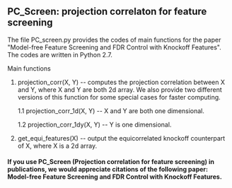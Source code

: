 ## PC_Screen: projection correlaton for feature screening

The file PC_screen.py provides the codes of main functions for the paper "Model-free Feature Screening and FDR Control with Knockoff Features". The codes are written in Python 2.7.

Main functions

1. projection_corr(X, Y) -- computes the projection correlation between X and Y, where X and Y are both 2d array. We also provide two different versions of this function for some special cases for faster computing.

    1.1 projection_corr_1d(X, Y) --  X and Y are both one dimensional.

    1.2 projection_corr_1dy(X, Y) -- Y is one dimensional.

2. get_equi_features(X) -- output the equicorrelated knockoff counterpart of X, where X is a 2d array.

#### If you use PC_Screen (Projection correlation for feature screening) in publications, we would appreciate citations of the following paper: Model-free Feature Screening and FDR Control with Knockoff Features.
